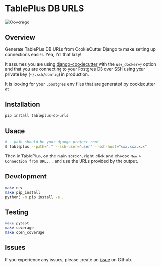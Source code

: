 # TablePlus DB URLS

![Coverage](https://img.shields.io/badge/coverage-98%25-brightgreen)
<!-- ![Code Style](https://img.shields.io/badge/code_style-ruff-black) -->

## Overview
Generate TablePlus DB URLs from CookieCutter Django to make setting up connections easier. Yea, I'm that lazy!

It assumes you are using [django-cookiecutter](https://github.com/cookiecutter/cookiecutter-django) with the `use_docker=y` option and that you are connecting to your Postgres DB over SSH using your private key (`~/.ssh/config`) in production.

It is looking for your `.postgres` env files that are generated by cookiecutter at

## Installation
```bash
pip install tableplus-db-urls
```

## Usage
```bash
# --path should be your django project root
$ tableplus --path="." --ssh-user="user" --ssh-host="xxx.xxx.x.x"
```

Then in TablePlus, on the main screen, right-click and choose `New` > `Connection from URL...` and use the URLs provided by the output.

## Development
```bash
make env
make pip_install
python3 -m pip install -e .
```

## Testing
```bash
make pytest
make coverage
make open_coverage
```

## Issues

If you experience any issues, please create an [issue](https://github.com/tsantor/tableplus-db-urls/issues) on Github.

